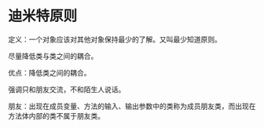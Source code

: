 # 迪米特原则

定义：一个对象应该对其他对象保持最少的了解。又叫最少知道原则。

尽量降低类与类之间的耦合。

优点：降低类之间的耦合。

强调只和朋友交流，不和陌生人说话。

朋友：出现在成员变量、方法的输入、输出参数中的类称为成员朋友类，而出现在方法体内部的类不属于朋友类。